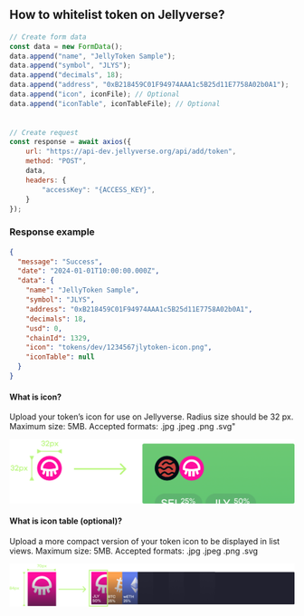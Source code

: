 ## How to whitelist token on Jellyverse?


```javascript
// Create form data
const data = new FormData();
data.append("name", "JellyToken Sample");
data.append("symbol", "JLYS");
data.append("decimals", 18);
data.append("address", "0xB218459C01F94974AAA1c5B25d11E7758A02b0A1");
data.append("icon", iconFile); // Optional
data.append("iconTable", iconTableFile); // Optional


// Create request
const response = await axios({
    url: "https://api-dev.jellyverse.org/api/add/token",
    method: "POST",
    data,
    headers: {
        "accessKey": "{ACCESS_KEY}",
    }
});
```

### Response example
```json
{
  "message": "Success",
  "date": "2024-01-01T10:00:00.000Z",
  "data": {
    "name": "JellyToken Sample",
    "symbol": "JLYS",
    "address": "0xB218459C01F94974AAA1c5B25d11E7758A02b0A1",
    "decimals": 18,
    "usd": 0,
    "chainId": 1329,
    "icon": "tokens/dev/1234567jlytoken-icon.png",
    "iconTable": null
  }
}
```

#### What is icon?
Upload your token’s icon for use on Jellyverse. Radius size should be 32 px. Maximum size: 5MB. Accepted formats: .jpg .jpeg .png .svg"

![Icon](https://github.com/Jelly-Labs/docs/blob/main/assets/icon-example.png?raw=true)


#### What is icon table (optional)?
Upload a more compact version of your token icon to be displayed in list views. Maximum size: 5MB. Accepted formats: .jpg .jpeg .png .svg

![Icon Table](https://github.com/Jelly-Labs/docs/blob/main/assets/icon-table-example.png?raw=true)


